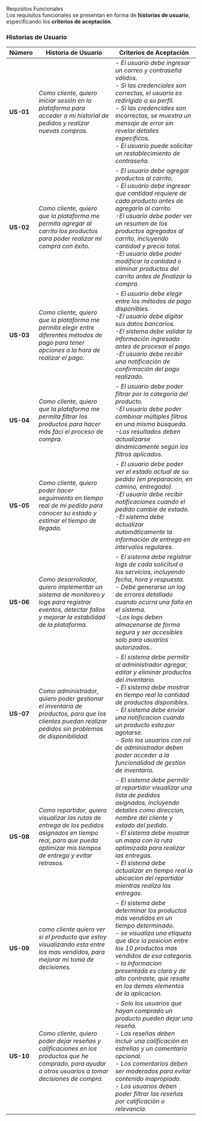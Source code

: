 Requisitos Funcionales  
Los requisitos funcionales se presentan en forma de **historias de usuario**, especificando los **criterios de aceptación**.

### **Historias de Usuario**
| **Número**    | **Historia de Usuario**                                                                                                           | **Criterios de Aceptación**                                                                                                                                                                                                                                                                                            |
| --------- | --------------------------------------------------------------------------------------------------------------------------------- | ---------------------------------------------------------------------------------------------------------------------------------------------------------------------------------------------------------------------------------------------------------------------------------------------------------------------- |
| **US-01** | _Como cliente, quiero iniciar sesión en la plataforma para acceder a mi historial de pedidos y realizar nuevas compras._ | _- El usuario debe ingresar un correo y contraseña válidos.<br>- Si las credenciales son correctas, el usuario es redirigido a su perfil.<br>- Si las credenciales son incorrectas, se muestra un mensaje de error sin revelar detalles específicos.<br>- El usuario puede solicitar un restablecimiento de contraseña._ |
| **US-02** | _Como cliente, quiero que la plataforma me permita agregar al carrito los productos para poder realizar mi compra con éxito._                                   | _- El usuario debe agregar productos al carrito.<br>- El usuario debe ingresar que cantidad requiere de cada producto antes de agregarlo al carrito. <br> -El usuario debe poder ver un resumen de los productos agregados al carrito, incluyendo cantidad y precio total. <br> -El usuario debe poder modificar la cantidad o eliminar productos del carrito antes de finalizar la compra._                                                                                                                                                                                                 |
| **US-03** | _Como cliente, quiero que la plataforma me permita elegir entre diferentes métodos de pago para tener opciones a la hora de realizar el pago._                            | _- El usuario debe elegir entre los métodos de pago disponibles. <br> -El usuario debe digitar sus datos bancarios. <br> -El sistema debe validar la información ingresada antes de procesar el pago. <br> -El usuario debe recibir una notificación de confirmación del pago realizado._                                                                                                                                                                                                         
| **US-04** | _Como cliente, quiero que la plataforma me permita filtrar los productos para hacer más fáci el proceso de compra._                            | _- El usuario debe poder filtrar por la categoria del producto. <br> -El usuario debe poder combinar múltiples filtros en una misma búsqueda. <br> -Los resultados deben actualizarse dinámicamente según los filtros aplicados._                                                                                                                                                                                                         
| **US-05** | _Como cliente, quiero poder hacer seguimiento en tiempo real de mi pedido para conocer su estado y estimar el tiempo de llegada._                            | _- El usuario debe poder ver el estado actual de su pedido (en preparación, en camino, entregado). <br> -El usuario debe recibir notificaciones cuando el pedido cambie de estado. <br> -El sistema debe actualizar automáticamente la información de entrega en intervalos regulares._ 
| **US-06** | _Como desarrollador, quiero implementar un sistema de monitoreo y logs para registrar eventos, detectar fallos y mejorar la estabilidad de la plataforma._                            | _- El sistema debe registrar logs de cada solicitud a los servicios, incluyendo fecha, hora y respuesta. <br> - Debe generarse un log de errores detallado cuando ocurra una falla en el sistema. <br> -Los logs deben almacenarse de forma segura y ser accesibles solo para usuarios autorizados.._ 
| **US-07** | _Como administrador, quiero poder gestionar el inventario de productos, para que los clientes puedan realizar pedidos sin problemas de disponibilidad._                            | _- El sistema debe permitir al administrador agregar, editar y eliminar productos del inventario. <br> - El sistema debe mostrar en tiempo real la cantidad de productos disponibles. <br> - El sistema debe enviar una notificacion cuando un producto esta por agotarse. <br> - Solo los usuarios con rol de administrador deben poder acceder a la funcionalidad de gestion de inventario._ 
| **US-08** | _Como repartidor, quiero visualizar las rutas de entrega de los pedidos asignados en tiempo real, para que pueda optimizar mis tiempos de entrega y evitar retrasos._                            | _- El sistema debe permitir al repartidor visualizar una lista de pedidos asignados, incluyendo detalles como direccion, nombre del cliente y estado del pedido. <br> - El sistema debe mostrar un mapa con la ruta optimizada para realizar las entregas. <br> - El sistema debe actualizar en tiempo real la ubicacion del repartidor mientras realiza las entregas._ 
| **US-09** | _como cliente quiero ver si el producto que estoy visualizando esta entre los mas vendidos, para mejorar mi toma de decisiones._                            | _- El sistema debe determinar los productos más vendidos en un tiempo determinado. <br> - se visualiza una etiqueta que dice la posicion entre los 10 productos mas vendidos de esa categoria. <br> - la informacion presentada es clara y de alto contraste, que resalte en los demas elementos de la aplicacion._ 
| **US-10** | _Como cliente, quiero poder dejar reseñas y calificaciones en los productos que he comprado, para ayudar a otros usuarios a tomar decisiones de compra._ | _- Solo los usuarios que hayan comprado un producto pueden dejar una reseña.<br>- Las reseñas deben incluir una calificación en estrellas y un comentario opcional.<br>- Los comentarios deben ser moderados para evitar contenido inapropiado.<br>- Los usuarios deben poder filtrar las reseñas por calificación o relevancia._ |

